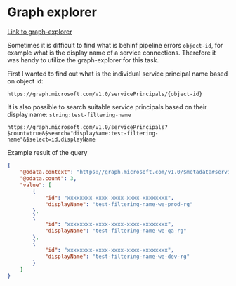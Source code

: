 # Graph explorer

[Link to graph-explorer](https://developer.microsoft.com/en-us/graph/graph-explorer)

Sometimes it is difficult to find what is behinf pipeline errors `object-id`, for example what is the display name of a service connections. 
Therefore it was handy to utilize the graph-explorer for this task. 

First I wanted to find out what is the individual service principal name based on object id:
```
https://graph.microsoft.com/v1.0/servicePrincipals/{object-id}
```

It is also possible to search suitable service principals based on their display name: `string:test-filtering-name`
```
https://graph.microsoft.com/v1.0/servicePrincipals?$count=true&$search="displayName:test-filtering-name"&$select=id,displayName
```

Example result of the query

``` json
{
    "@odata.context": "https://graph.microsoft.com/v1.0/$metadata#servicePrincipals(id,displayName)",
    "@odata.count": 3,
    "value": [
        {
            "id": "xxxxxxxx-xxxx-xxxx-xxxx-xxxxxxxx",
            "displayName": "test-filtering-name-we-prod-rg"
        },
        {
            "id": "xxxxxxxx-xxxx-xxxx-xxxx-xxxxxxxx",
            "displayName": "test-filtering-name-we-qa-rg"
        },
        {
            "id": "xxxxxxxx-xxxx-xxxx-xxxx-xxxxxxxx",
            "displayName": "test-filtering-name-we-dev-rg"
        }
    ]
}
```

